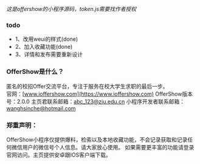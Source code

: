 *这是offershow的小程序源码，token.js需要找作者授权*   ### todo* 1、改用weui的样式(done)* 2、加入收藏功能(done)* 3、详情和发布需要重新设计### OfferShow是什么？匿名的校招Offer交流平台，专注于服务在校大学生求职的最后一步。  官网：[www.ioffershow.com](https://www.ioffershow.com)OfferShow版本号：2.0.0主页君联系邮箱：abc_123@zju.edu.cn小程序开发者联系邮箱：wanghsinche@hotmail.com    ### 郑重声明：OfferShow小程序仅提供爆料，检索以及本地收藏功能，不会记录获取和记录任何微信用户的微信号个人信息。请大家放心使用。 如果需要更丰富的功能请登录官网访问。主页提供安卓跟IOS客户端下载。               